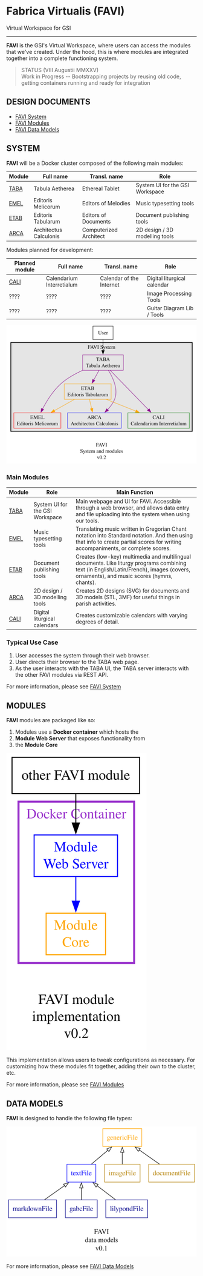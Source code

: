 # Fabrica Virtualis (FAVI)

Virtual Workspace for GSI

---

**FAVI** is the GSI's Virtual Workspace, where users can access the modules that we've created. Under the hood, this is where modules are integrated together into a complete functioning system.

> STATUS (VIII Augustii MMXXV)  
Work in Progress -- Bootstrapping projects by reusing old code, getting containers running and ready for integration

## DESIGN DOCUMENTS

- [FAVI System](static/design/favi-system.md)
- [FAVI Modules](static/design/favi-module.md)
- [FAVI Data Models](static/design/favi-data-models.md)

## SYSTEM

**FAVI** will be a Docker cluster composed of the following main modules:

| Module | Full name | Transl. name | Role |
| --- | --- | --- | --- |
| [TABA](https://github.com/guild-st-isidore-TO/tabula-aetherea) | Tabula Aetherea | Ethereal Tablet | System UI for the GSI Workspace | 
| [EMEL](https://github.com/guild-st-isidore-TO/editorismelicorum) | Editoris Melicorum | Editors of Melodies | Music typesetting tools | 
| [ETAB](https://github.com/guild-st-isidore-TO/editoristabularum) | Editoris Tabularum | Editors of Documents | Document publishing tools | 
| [ARCA](https://github.com/guild-st-isidore-TO/architectuscalculonis) | Architectus Calculonis | Computerized Architect | 2D design / 3D modelling tools |

Modules planned for development:

| Planned module | Full name | Transl. name | Role |
| --- | --- | --- | --- |
| [CALI](https://github.com/guild-st-isidore-TO/calendarium-interretialum) | Calendarium Interretialum | Calendar of the Internet | Digital liturgical calendar |
| ???? | ???? | ???? | Image Processing Tools |
| ???? | ???? | ???? | Guitar Diagram Lib / Tools |

![FAVI system](./static/design/favi-system.svg "FAVI system")

### Main Modules

| Module | Role | Main Function |
| --- | --- | --- |
| [TABA](https://github.com/guild-st-isidore-TO/tabula-aetherea) | System UI for the GSI Workspace | Main webpage and UI for FAVI. Accessible through a web browser, and allows data entry and file uploading into the system when using our tools. |
| [EMEL](https://github.com/guild-st-isidore-TO/editorismelicorum) | Music typesetting tools | Translating music written in Gregorian Chant notation into Standard notation. And then using that info to create partial scores for writing accompaniments, or complete scores. |
| [ETAB](https://github.com/guild-st-isidore-TO/editoristabularum) | Document publishing tools | Creates (low-key) multimedia and multilingual documents. Like liturgy programs combining text (in English/Latin/French), images (covers, ornaments), and music scores (hymns, chants). |
| [ARCA](https://github.com/guild-st-isidore-TO/architectuscalculonis) | 2D design / 3D modelling tools | Creates 2D designs (SVG) for documents and 3D models (STL, 3MF) for useful things in parish activities. |
| [CALI](https://github.com/guild-st-isidore-TO/calendarium-interretialum) | Digital liturgical calendars | Creates customizable calendars with varying degrees of detail. |

### Typical Use Case

1. User accesses the system through their web browser.
1. User directs their browser to the TABA web page.
1. As the user interacts with the TABA UI, the TABA server interacts with the other FAVI modules via REST API.

For more information, please see [FAVI System](static/design/favi-system.md)

## MODULES

**FAVI** modules are packaged like so:

1. Modules use a **Docker container** which hosts the
1. **Module Web Server** that exposes functionality from
1. the **Module Core**

![FAVI module](./static/design/favi-module.svg "FAVI module")

This implementation allows users to tweak configurations as necessary. For customizing how these modules fit together, adding their own to the cluster, etc.

For more information, please see [FAVI Modules](static/design/favi-module.md)

## DATA MODELS

**FAVI** is designed to handle the following file types:

![FAVI data models](./static/design/favi-data-models.svg "FAVI data models")

For more information, please see [FAVI Data Models](static/design/favi-data-models.md)
